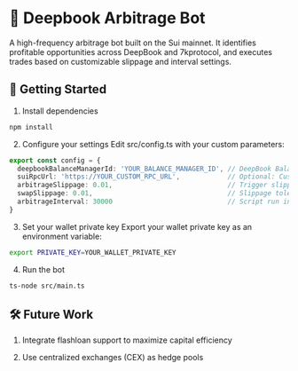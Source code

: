 # 🧠 Deepbook Arbitrage Bot
A high-frequency arbitrage bot built on the Sui mainnet. It identifies profitable opportunities across DeepBook and 7kprotocol, and executes trades based on customizable slippage and interval settings.


## 🚀 Getting Started
1. Install dependencies
```bash
npm install
```

2. Configure your settings
Edit src/config.ts with your custom parameters:
```typescript
export const config = {
  deepbookBalanceManagerId: 'YOUR_BALANCE_MANAGER_ID', // DeepBook Balance Manager ID
  suiRpcUrl: 'https://YOUR_CUSTOM_RPC_URL',            // Optional: Custom Sui RPC URL
  arbitrageSlippage: 0.01,                             // Trigger slippage for arbitrage (e.g., 0.01 = 1%)
  swapSlippage: 0.01,                                  // Slippage tolerance for base token swap via 7k (e.g., 0.01 = 1%)
  arbitrageInterval: 30000                             // Script run interval in milliseconds (e.g., 30000 = 30 seconds)
}
```

3. Set your wallet private key
Export your wallet private key as an environment variable:
```bash
export PRIVATE_KEY=YOUR_WALLET_PRIVATE_KEY
```

4. Run the bot
```bash
ts-node src/main.ts
```


## 🛠 Future Work
1. Integrate flashloan support to maximize capital efficiency

2. Use centralized exchanges (CEX) as hedge pools